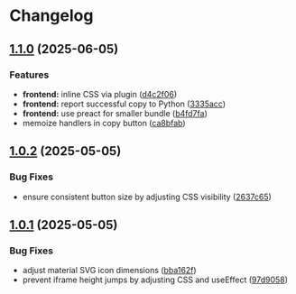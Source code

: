 # Changelog

## [1.1.0](https://github.com/alex-feel/st-copy/compare/v1.0.2...v1.1.0) (2025-06-05)


### Features

* **frontend:** inline CSS via plugin ([d4c2f06](https://github.com/alex-feel/st-copy/commit/d4c2f06a28adc635948f67fcad52f80b373d63ef))
* **frontend:** report successful copy to Python ([3335acc](https://github.com/alex-feel/st-copy/commit/3335acca4dd2c0efd224d09959dce7df9e6fb89c))
* **frontend:** use preact for smaller bundle ([b4fd7fa](https://github.com/alex-feel/st-copy/commit/b4fd7fa3819bd1343f9fd2d3c8e209e224fd20b5))
* memoize handlers in copy button ([ca8bfab](https://github.com/alex-feel/st-copy/commit/ca8bfab0f0cf8fb84eb200b4aa45295e0b114508))

## [1.0.2](https://github.com/alex-feel/st-copy/compare/v1.0.1...v1.0.2) (2025-05-05)


### Bug Fixes

* ensure consistent button size by adjusting CSS visibility ([2637c65](https://github.com/alex-feel/st-copy/commit/2637c653f1abc234d78729b40f1e8b5c0ab4cce3))

## [1.0.1](https://github.com/alex-feel/st-copy/compare/v1.0.0...v1.0.1) (2025-05-05)


### Bug Fixes

* adjust material SVG icon dimensions ([bba162f](https://github.com/alex-feel/st-copy/commit/bba162f952b6306459bd9bb2efec71b874da059f))
* prevent iframe height jumps by adjusting CSS and useEffect ([97d9058](https://github.com/alex-feel/st-copy/commit/97d90582948d17846689cc98c32b1213c8cf9d2c))
